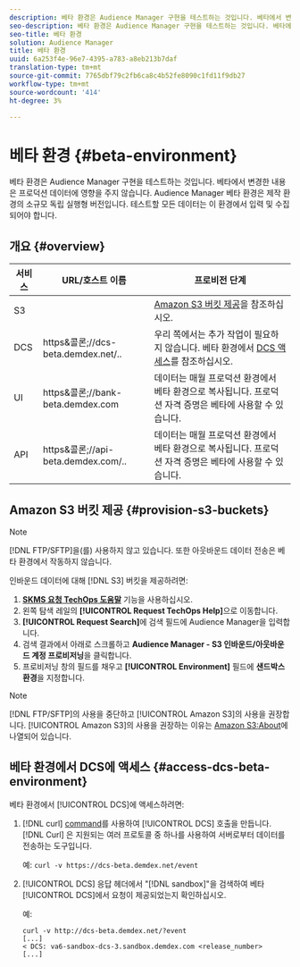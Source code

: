 ```yaml
---
description: 베타 환경은 Audience Manager 구현을 테스트하는 것입니다. 베타에서 변경한 내용은 프로덕션 데이터에 영향을 주지 않습니다. Audience Manager 베타 환경은 제작 환경의 소규모 독립 실행형 버전입니다. 테스트할 모든 데이터는 이 환경에서 입력 및 수집되어야 합니다.
seo-description: 베타 환경은 Audience Manager 구현을 테스트하는 것입니다. 베타에서 변경한 내용은 프로덕션 데이터에 영향을 주지 않습니다. Audience Manager 베타 환경은 제작 환경의 소규모 독립 실행형 버전입니다. 테스트할 모든 데이터는 이 환경에서 입력 및 수집되어야 합니다.
seo-title: 베타 환경
solution: Audience Manager
title: 베타 환경
uuid: 6a253f4e-96e7-4395-a783-a8eb213b7daf
translation-type: tm+mt
source-git-commit: 7765dbf79c2fb6ca8c4b52fe8090c1fd11f9db27
workflow-type: tm+mt
source-wordcount: '414'
ht-degree: 3%

---
```



# 베타 환경 {#beta-environment}

베타 환경은 Audience Manager 구현을 테스트하는 것입니다. 베타에서 변경한 내용은 프로덕션 데이터에 영향을 주지 않습니다. Audience Manager 베타 환경은 제작 환경의 소규모 독립 실행형 버전입니다. 테스트할 모든 데이터는 이 환경에서 입력 및 수집되어야 합니다.

## 개요 {#overview}

<!-- beta_environment_admin.xml -->

| 서비스 | URL/호스트 이름 | 프로비전 단계 |
|--- |--- |--- |
| S3 |  | [Amazon S3 버킷 제공](admin-beta-environment.md#provision-s3-buckets)을 참조하십시오. |
| DCS | https&amp;콜론;//dcs-beta.demdex.net/.. | 우리 쪽에서는 추가 작업이 필요하지 않습니다. 베타 환경에서 [DCS 액세스](admin-beta-environment.md#access-dcs-beta-environment)를 참조하십시오. |
| UI | https&amp;콜론;//bank-beta.demdex.com | 데이터는 매월 프로덕션 환경에서 베타 환경으로 복사됩니다. 프로덕션 자격 증명은 베타에 사용할 수 있습니다. |
| API | https&amp;콜론;//api-beta.demdex.com/.. | 데이터는 매월 프로덕션 환경에서 베타 환경으로 복사됩니다. 프로덕션 자격 증명은 베타에 사용할 수 있습니다. |

## Amazon S3 버킷 제공 {#provision-s3-buckets}

>[!NOTE]
>
>[!DNL FTP/SFTP]을(를) 사용하지 않고 있습니다. 또한 아웃바운드 데이터 전송은 베타 환경에서 작동하지 않습니다.

인바운드 데이터에 대해 [!DNL S3] 버킷을 제공하려면:

1. [**SKMS 요청 TechOps 도움말**](https://skms.adobe.com/) 기능을 사용하십시오.
1. 왼쪽 탐색 레일의 **[!UICONTROL Request TechOps Help]**&#x200B;으로 이동합니다.
1. **[!UICONTROL Request Search]**&#x200B;에 검색 필드에 Audience Manager을 입력합니다.
1. 검색 결과에서 아래로 스크롤하고 **Audience Manager - S3 인바운드/아웃바운드 계정 프로비저닝**&#x200B;을 클릭합니다.
1. 프로비저닝 창의 필드를 채우고 **[!UICONTROL Environment]** 필드에 **샌드박스 환경**&#x200B;을 지정합니다.

>[!NOTE]
>
>[!DNL FTP/SFTP]의 사용을 중단하고 [!UICONTROL Amazon S3]의 사용을 권장합니다. [!UICONTROL Amazon S3]의 사용을 권장하는 이유는 [Amazon S3:About](https://docs.adobe.com/content/help/en/audience-manager/user-guide/reference/amazon-s3.html)에 나열되어 있습니다.

## 베타 환경에서 DCS에 액세스 {#access-dcs-beta-environment}

베타 환경에서 [!UICONTROL DCS]에 액세스하려면:

1. [!DNL curl] [command](https://curl.haxx.se/docs/manpage.html)를 사용하여 [!UICONTROL DCS] 호출을 만듭니다. [!DNL Curl] 은 지원되는 여러 프로토콜 중 하나를 사용하여 서버로부터 데이터를 전송하는 도구입니다.

   예: `curl -v https://dcs-beta.demdex.net/event`

1. [!UICONTROL DCS] 응답 헤더에서 &quot;[!DNL sandbox]&quot;을 검색하여 베타 [!UICONTROL DCS]에서 요청이 제공되었는지 확인하십시오.

   예:

   ```
   curl -v http://dcs-beta.demdex.net/?event
   [...]
   < DCS: va6-sandbox-dcs-3.sandbox.demdex.com <release_number>
   [...]
   ```

<!--
1. Determine the load balancer's endpoint IP addresses.

   Run the `dig` [command](https://en.wikipedia.org/wiki/Dig_(command)) to determine the IP address of the nearest load balancer. The `dig` command queries the Domain Name System and returns the name and IP addresses of the Audience Manager [!UICONTROL Data Collection Servers (DCS)].

   ```
   dig dcs-beta.demdex.net
   ...
   dcs-sandbox-1754093861.us-east-1.elb.amazonaws.com. 60 IN A 52.87.15.51
   dcs-sandbox-1754093861.us-east-1.elb.amazonaws.com. 60 IN A 50.16.150.8
   dcs-sandbox-1754093861.us-east-1.elb.amazonaws.com. 60 IN A 52.2.228.100
   ```

1. Using one of the addresses in the above table, add a static DNS entry in the [!DNL `/etc/hosts`] file.

   On Windows, modify [!DNL `c:\WINDOWS\system32\drivers\etc\hosts`].

   For example:

[!DNL `52.87.15.51 samplepartner.demdex.net`]

   >[!NOTE]
   >
   >The addresses change occasionally, so you must keep your [!DNL /etc/hosts] file up to date.

   Additionally, if you need to set up ID synchronization, you must add a similar entry for [!DNL dpm.demdex.net.]

[!DNL `52.87.15.51 dpm.demdex.net`] [!DNL]. 

1. Make a [!UICONTROL DCS] call, using the `curl` [command](https://curl.haxx.se/docs/manpage.html). Curl is a tool to transfer data from or to a server, using one of many supported protocols.

   For example:

[!DNL `https://<domain>/event?product=camera`] 

1. Verify that your request was served by the beta [!UICONTROL DCS] by looking for "sandbox" in the [!UICONTROL DCS] response header.

   For example:

   ```
   curl -v https://dcs-beta.demdex.net/?event
   [...]
   < DCS: va6-sandbox-dcs-3.sandbox.demdex.com <release_number>
   [...]
   ```
-->